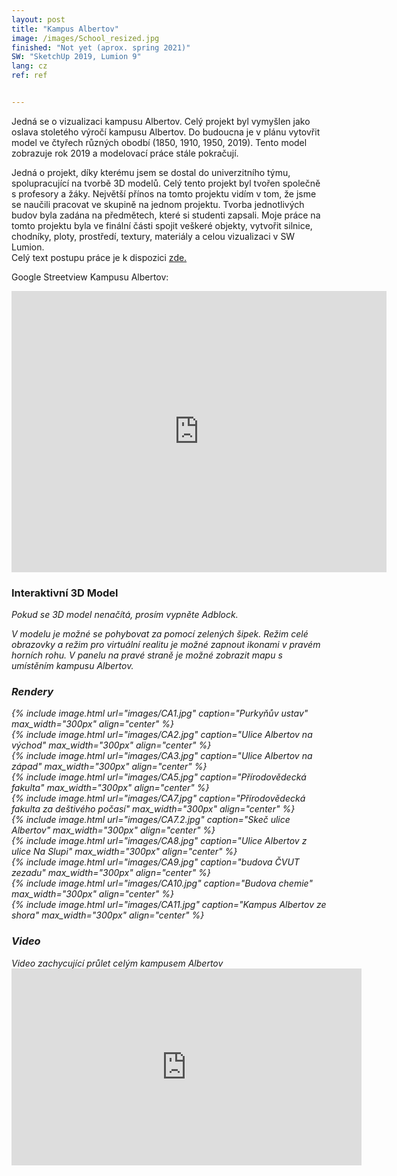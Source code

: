 ```yaml
---
layout: post
title: "Kampus Albertov"
image: /images/School_resized.jpg
finished: "Not yet (aprox. spring 2021)"
SW: "SketchUp 2019, Lumion 9"
lang: cz
ref: ref


---
```



Jedná se o vizualizaci kampusu Albertov. Celý projekt byl vymyšlen jako oslava stoletého výročí kampusu Albertov. Do budoucna je v plánu vytovřit model ve čtyřech různých obodbí (1850, 1910, 1950, 2019). Tento model zobrazuje rok 2019 a modelovací práce stále pokračují.

Jedná o projekt, díky kterému jsem se dostal do univerzitního týmu, spolupracující na tvorbě 3D modelů. Celý tento projekt byl tvořen společně s profesory a žáky. Největší přínos na tomto projektu vidím v tom, že jsme se naučili pracovat ve skupině na jednom projektu. Tvorba jednotlivých budov byla zadána na předmětech, které si studenti zapsali. Moje práce na tomto projektu byla ve finální části spojit veškeré objekty, vytvořit silnice, chodníky, ploty, prostředí, textury, materiály a celou vizualizaci v SW Lumion. 
<br>
Celý text postupu práce je k dispozici [zde.](https://drive.google.com/file/d/1K18rs1Ysk3W-sxQRkngcqBCPPDChf6AC/view?usp=sharing)

Google Streetview Kampusu Albertov:
<iframe src="https://www.google.com/maps/embed?pb=!4v1578154532410!6m8!1m7!1sIBz5NglI-cO8mSphpNW3kQ!2m2!1d50.06812335049958!2d14.42102467119828!3f50.539742555347516!4f-11.135201394074457!5f0.7820865974627469" width="600" height="450" frameborder="0" style="border:0;" allowfullscreen=""></iframe>

<h3> Interaktivní 3D Model </h3>
<i>Pokud se 3D model nenačítá, prosím vypněte Adblock.
<br>
    
V modelu je možné se pohybovat za pomocí zelených šipek. Režim celé obrazovky a režim pro virtuální realitu je možné zapnout ikonami v pravém horních rohu. V panelu na pravé straně je možné zobrazit mapu s umístěním kampusu Albertov.
<script async src="https://www.theasys.io/static/embed.js" data-theasys="OjJYDu4IrCk0u1sjsyzbnC9VMq1hKa" data-height="600"></script>

<h3> Rendery </h3>
{% include image.html url="images/CA1.jpg" caption="Purkyňův ustav" max_width="300px" align="center" %}
<br>
{% include image.html url="images/CA2.jpg" caption="Ulice Albertov na východ" max_width="300px" align="center" %}
<br>
{% include image.html url="images/CA3.jpg" caption="Ulice Albertov na západ" max_width="300px" align="center" %}
<br>
{% include image.html url="images/CA5.jpg" caption="Přírodovědecká fakulta" max_width="300px" align="center" %}
<br>
{% include image.html url="images/CA7.jpg" caption="Přírodovědecká fakulta za deštivého počasí" max_width="300px" align="center" %}
<br>
{% include image.html url="images/CA7.2.jpg" caption="Skeč ulice Albertov" max_width="300px" align="center" %}
<br>
{% include image.html url="images/CA8.jpg" caption="Ulice Albertov z ulice Na Slupi" max_width="300px" align="center" %}
<br>
{% include image.html url="images/CA9.jpg" caption="budova ČVUT zezadu" max_width="300px" align="center" %}
<br>
{% include image.html url="images/CA10.jpg" caption="Budova chemie" max_width="300px" align="center" %}
<br>
{% include image.html url="images/CA11.jpg" caption="Kampus Albertov ze shora" max_width="300px" align="center" %}
<br>
<h3> Video </h3>
Video zachycující průlet celým kampusem Albertov

<iframe width="560" height="315" src="https://www.youtube.com/embed/K7i0gQ3LmLQ" frameborder="0" allow="accelerometer; autoplay; encrypted-media; gyroscope; picture-in-picture" allowfullscreen></iframe>